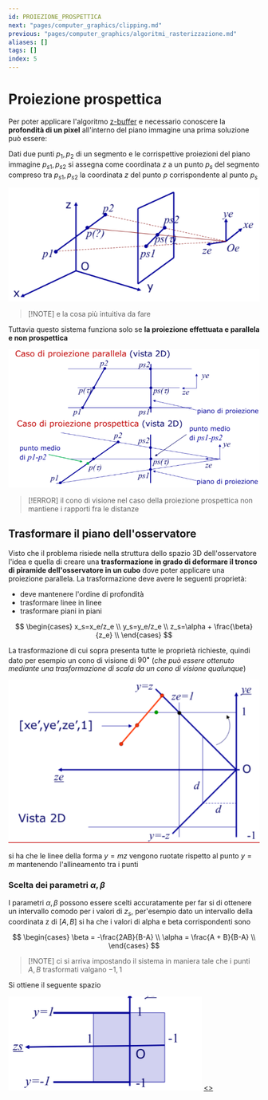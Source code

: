```yaml
---
id: PROIEZIONE_PROSPETTICA
next: "pages/computer_graphics/clipping.md"
previous: "pages/computer_graphics/algoritmi_rasterizzazione.md"
aliases: []
tags: []
index: 5
---
```


# Proiezione prospettica

Per poter applicare l'algoritmo [z-buffer](pages/computer_graphics/real_time_rendering.md#algoritmo%20z-buffer) e necessario conoscere la **profondità di un pixel** all'interno del piano immagine una prima soluzione può essere:

Dati due punti $p_1,p_2$ di un segmento e le corrispettive proiezioni del piano immagine $p_{s1},p_{s2}$ si assegna come coordinata $z$ a un punto $p_s$ del segmento compreso tra $p_{s1},p_{s2}$ la coordinata $z$ del punto $p$ corrispondente al punto $p_s$

![](assets/computer_graphics/Pasted%20image%2020241214181040.png)

>[!NOTE] e la cosa più intuitiva da fare

Tuttavia questo sistema funziona solo se **la proiezione effettuata e parallela e non prospettica**

![](assets/computer_graphics/Pasted%20image%2020241214181235.png)

>[!ERROR] il cono di visione nel caso della proiezione prospettica non mantiene i rapporti fra le distanze

## Trasformare il piano dell'osservatore

Visto che il problema risiede nella struttura dello spazio 3D dell'osservatore l'idea e quella di creare una **trasformazione in grado di deformare il tronco di piramide dell'osservatore in un cubo** dove poter applicare una proiezione parallela.
La trasformazione deve avere le seguenti proprietà:

- deve mantenere l'ordine di profondità
- trasformare linee in linee
- trasformare piani in piani

$$
\begin{cases}
x_s=x_e/z_e \\
y_s=y_e/z_e \\
z_s=\alpha + \frac{\beta}{z_e} \\
\end{cases}
$$

La trasformazione di cui sopra presenta tutte le proprietà richieste, quindi dato per esempio un cono di visione di $90^{\bullet}$   (*che può essere ottenuto mediante una trasformazione di scala da un cono di visione qualunque*)

![](assets/computer_graphics/Pasted%20image%2020241217124618.png)

si ha che le linee della forma $y=mz$ vengono ruotate rispetto al punto $y=m$ mantenendo l'allineamento tra i punti

### Scelta dei parametri $\alpha,\beta$

I parametri $\alpha,\beta$ possono essere scelti accuratamente per far si di ottenere un intervallo comodo per i valori di $z_s$, per'esempio dato un intervallo della coordinata z di $[A,B]$ si ha che i valori di alpha e beta corrispondenti sono

$$
\begin{cases}
\beta = -\frac{2AB}{B-A} \\
\alpha = \frac{A + B}{B-A} \\
\end{cases}
$$

>[!NOTE] ci si arriva impostando il sistema in maniera tale che i punti $A,B$ trasformati valgano $-1,1$

Si ottiene il seguente spazio

![](assets/computer_graphics/Pasted%20image%2020241217130133.png)
[<](pages/computer_graphics/algoritmi_rasterizzazione.md)[>](pages/computer_graphics/clipping.md)
